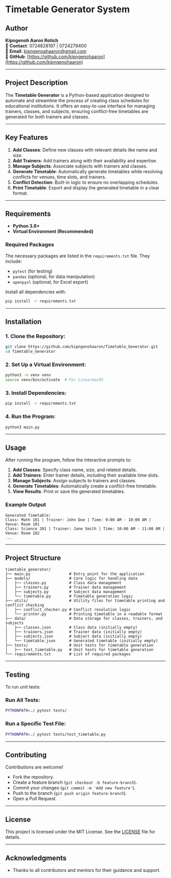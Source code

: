 # Timetable Generator  System

## Author  
**Kipngenoh Aaron Rotich**  
📱 **Contact**: 0724828197 | 0724279400  
📧 **Email**: [kipngenoahaaron@gmail.com](mailto:kipngenoahaaron@gmail.com)  
🔗 **GitHub**: [https://github.com/kipngenohaaron](https://github.com/kipngenohaaron)  

---

## Project Description  

The **Timetable Generator** is a Python-based application designed to automate and streamline the process of creating class schedules for educational institutions. It offers an easy-to-use interface for managing trainers, classes, and subjects, ensuring conflict-free timetables are generated for both trainers and classes.  

---

## Key Features  

1. **Add Classes**: Define new classes with relevant details like name and size.  
2. **Add Trainers**: Add trainers along with their availability and expertise.  
3. **Manage Subjects**: Associate subjects with trainers and classes.  
4. **Generate Timetable**: Automatically generate timetables while resolving conflicts for venues, time slots, and trainers.  
5. **Conflict Detection**: Built-in logic to ensure no overlapping schedules.  
6. **Print Timetable**: Export and display the generated timetable in a clear format.  

---

## Requirements  

- **Python 3.8+**  
- **Virtual Environment (Recommended)**  

### Required Packages  

The necessary packages are listed in the `requirements.txt` file. They include:  
- `pytest` (for testing)  
- `pandas` (optional, for data manipulation)  
- `openpyxl` (optional, for Excel export)  

Install all dependencies with:  
```bash
pip install -r requirements.txt
```  

---

## Installation  

### 1. Clone the Repository:  
```bash
git clone https://github.com/kipngenohaaron/Timetable_Generator.git
cd Timetable_Generator
```  

### 2. Set Up a Virtual Environment:  
```bash
python3 -m venv venv
source venv/bin/activate  # For Linux/macOS
```

### 3. Install Dependencies:  
```bash
pip install -r requirements.txt
```  

### 4. Run the Program:  
```bash
python3 main.py
```  

---

## Usage  

After running the program, follow the interactive prompts to:  

1. **Add Classes**: Specify class name, size, and related details.  
2. **Add Trainers**: Enter trainer details, including their available time slots.  
3. **Manage Subjects**: Assign subjects to trainers and classes.  
4. **Generate Timetables**: Automatically create a conflict-free timetable.  
5. **View Results**: Print or save the generated timetables.  

### Example Output  

```plaintext
Generated Timetable:
Class: Math 101 | Trainer: John Doe | Time: 9:00 AM - 10:00 AM | Venue: Room 101
Class: Science 201 | Trainer: Jane Smith | Time: 10:00 AM - 11:00 AM | Venue: Room 102
...
```  

---

## Project Structure  

```plaintext
timetable_generator/
├── main.py                 # Entry point for the application
├── models/                 # Core logic for handling data
│   ├── classes.py          # Class data management
│   ├── trainers.py         # Trainer data management
│   ├── subjects.py         # Subject data management
│   └── timetable.py        # Timetable generation logic
├── utils/                  # Utility files for timetable printing and conflict checking
│   ├── conflict_checker.py # Conflict resolution logic
│   └── printer.py          # Printing timetable in a readable format
├── data/                   # Data storage for classes, trainers, and subjects
│   ├── classes.json        # Class data (initially empty)
│   ├── trainers.json       # Trainer data (initially empty)
│   ├── subjects.json       # Subject data (initially empty)
│   └── timetable.json      # Generated timetable (initially empty)
├── tests/                  # Unit tests for timetable generation
│   ├── test_timetable.py   # Unit tests for timetable generation
└── requirements.txt        # List of required packages
```

---

## Testing  

To run unit tests:  

### Run All Tests:  
```bash
PYTHONPATH=./ pytest tests/
```  

### Run a Specific Test File:  
```bash
PYTHONPATH=./ pytest tests/test_timetable.py
```  

---

## Contributing  

Contributions are welcome!  

- Fork the repository.  
- Create a feature branch (`git checkout -b feature-branch`).  
- Commit your changes (`git commit -m 'Add new feature'`).  
- Push to the branch (`git push origin feature-branch`).  
- Open a Pull Request.  

---

## License  

This project is licensed under the MIT License. See the [LICENSE](LICENSE) file for details.  

---

## Acknowledgments  

- Thanks to all contributors and mentors for their guidance and support.  

